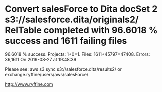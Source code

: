 # Convert salesForce to Dita docSet 2 s3://salesforce.dita/originals2/ RelTable completed with 96.6018 % success and 1611 failing files

96.6018 % success. Projects: 1+0=1.  Files: 1611+45797=47408. Errors: 36,1611  On 2019-08-27 at 19:48:39



Please see: aws s3 sync s3://salesforce.dita/results2/ or exchange.ryffine/users/aws/salesForce/

http://www.ryffine.com
